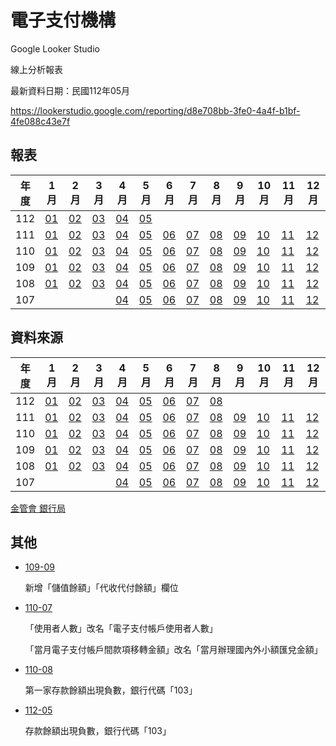 # 電子支付機構

Google Looker Studio

線上分析報表

最新資料日期：民國112年05月

https://lookerstudio.google.com/reporting/d8e708bb-3fe0-4a4f-b1bf-4fe088c43e7f

## 報表

| 年度 | 1月                     | 2月                     | 3月                     | 4月                     | 5月                     | 6月                     | 7月                     | 8月                     | 9月                     | 10月                    | 11月                    | 12月                    |
| ---- | ----------------------- | ----------------------- | ----------------------- | ----------------------- | ----------------------- | ----------------------- | ----------------------- | ----------------------- | ----------------------- | ----------------------- | ----------------------- | ----------------------- |
| 112 | [01](./docs/report/11201.md) | [02](./docs/report/11202.md) | [03](./docs/report/11203.md) | [04](./docs/report/11204.md) | [05](./docs/report/11205.md) |  |  |  |  |  |  |  |
| 111  | [01](./docs/report/11101.md) | [02](./docs/report/11102.md) | [03](./docs/report/11103.md) | [04](./docs/report/11104.md) | [05](./docs/report/11105.md) | [06](./docs/report/11106.md) | [07](./docs/report/11107.md) | [08](./docs/report/11108.md) | [09](./docs/report/11109.md) | [10](./docs/report/11110.md) | [11](./docs/report/11111.md) | [12](./docs/report/11112.md) |
| 110  | [01](./docs/report/11001.md) | [02](./docs/report/11002.md) | [03](./docs/report/11003.md) | [04](./docs/report/11004.md) | [05](./docs/report/11005.md) | [06](./docs/report/11006.md) | [07](./docs/report/11007.md) | [08](./docs/report/11008.md) | [09](./docs/report/11009.md) | [10](./docs/report/11010.md) | [11](./docs/report/11011.md) | [12](./docs/report/11012.md) |
| 109  | [01](./docs/report/10901.md) | [02](./docs/report/10902.md) | [03](./docs/report/10903.md) | [04](./docs/report/10904.md) | [05](./docs/report/10905.md) | [06](./docs/report/10906.md) | [07](./docs/report/10907.md) | [08](./docs/report/10908.md) | [09](./docs/report/10909.md) | [10](./docs/report/10910.md) | [11](./docs/report/10911.md) | [12](./docs/report/10912.md) |
| 108  | [01](./docs/report/10801.md) | [02](./docs/report/10802.md) | [03](./docs/report/10803.md) | [04](./docs/report/10804.md) | [05](./docs/report/10805.md) | [06](./docs/report/10806.md) | [07](./docs/report/10807.md) | [08](./docs/report/10808.md) | [09](./docs/report/10809.md) | [10](./docs/report/10810.md) | [11](./docs/report/10811.md) | [12](./docs/report/10812.md) |
| 107  |                         |                         |                         | [04](./docs/report/10704.md) | [05](./docs/report/10705.md) | [06](./docs/report/10706.md) | [07](./docs/report/10707.md) | [08](./docs/report/10708.md) | [09](./docs/report/10709.md) | [10](./docs/report/10710.md) | [11](./docs/report/10711.md) | [12](./docs/report/10712.md) |

## 資料來源

| 年度 | 1月                                                          | 2月                                                          | 3月                                                          | 4月                                                          | 5月                                                          | 6月                                                          | 7月                                                          | 8月                                                          | 9月                                                          | 10月                                                         | 11月                                                         | 12月                                                         |
| ---- | ------------------------------------------------------------ | ------------------------------------------------------------ | ------------------------------------------------------------ | ------------------------------------------------------------ | ------------------------------------------------------------ | ------------------------------------------------------------ | ------------------------------------------------------------ | ------------------------------------------------------------ | ------------------------------------------------------------ | ------------------------------------------------------------ | ------------------------------------------------------------ | ------------------------------------------------------------ |
| 112  | [01](https://www.banking.gov.tw/ch/home.jsp?id=540&amp;parentpath=0,524,539&amp;mcustomize=news_view.jsp&amp;dataserno=202303090001&amp;dtable=News) | [02](https://www.banking.gov.tw/ch/home.jsp?id=540&amp;parentpath=0,524,539&amp;mcustomize=news_view.jsp&amp;dataserno=202304130001&amp;dtable=News) | [03](https://www.banking.gov.tw/ch/home.jsp?id=540&amp;parentpath=0,524,539&amp;mcustomize=news_view.jsp&amp;dataserno=202305110001&amp;dtable=News) | [04](https://www.banking.gov.tw/ch/home.jsp?id=540&amp;parentpath=0,524,539&amp;mcustomize=news_view.jsp&amp;dataserno=202306130003&amp;dtable=News) | [05](https://www.banking.gov.tw/ch/home.jsp?id=540&amp;parentpath=0,524,539&amp;mcustomize=news_view.jsp&amp;dataserno=202307110002&amp;dtable=News) | [06](https://www.banking.gov.tw/ch/home.jsp?id=540&amp;parentpath=0,524,539&amp;mcustomize=news_view.jsp&amp;dataserno=202308100003&amp;dtable=News) | [07](https://www.banking.gov.tw/ch/home.jsp?id=540&amp;parentpath=0,524,539&amp;mcustomize=news_view.jsp&amp;dataserno=202309120002&amp;dtable=News) | [08](https://www.banking.gov.tw/ch/home.jsp?id=540&amp;parentpath=0,524,539&amp;mcustomize=news_view.jsp&amp;dataserno=202310120001&amp;dtable=News) |                                                              |                                                              |                                                              |                                                              |
| 111  | [01](https://www.banking.gov.tw/ch/home.jsp?id=540&amp;parentpath=0,524,539&amp;mcustomize=news_view.jsp&amp;dataserno=202203100001&amp;dtable=News) | [02](https://www.banking.gov.tw/ch/home.jsp?id=540&amp;parentpath=0,524,539&amp;mcustomize=news_view.jsp&amp;dataserno=202204140003&amp;dtable=News) | [03](https://www.banking.gov.tw/ch/home.jsp?id=540&amp;parentpath=0,524,539&amp;mcustomize=news_view.jsp&amp;dataserno=202205120004&amp;dtable=News) | [04](https://www.banking.gov.tw/ch/home.jsp?id=540&amp;parentpath=0,524,539&amp;mcustomize=news_view.jsp&amp;dataserno=202206090003&amp;dtable=News) | [05](https://www.banking.gov.tw/ch/home.jsp?id=540&amp;parentpath=0,524,539&amp;mcustomize=news_view.jsp&amp;dataserno=202207140001&amp;dtable=News) | [06](https://www.banking.gov.tw/ch/home.jsp?id=540&amp;parentpath=0,524,539&amp;mcustomize=news_view.jsp&amp;dataserno=202208110001&amp;dtable=News) | [07](https://www.banking.gov.tw/ch/home.jsp?id=540&amp;parentpath=0,524,539&amp;mcustomize=news_view.jsp&amp;dataserno=202209080002&amp;dtable=News) | [08](https://www.banking.gov.tw/ch/home.jsp?id=540&amp;parentpath=0,524,539&amp;mcustomize=news_view.jsp&amp;dataserno=202210110002&amp;dtable=News) | [09](https://www.banking.gov.tw/ch/home.jsp?id=540&amp;parentpath=0,524,539&amp;mcustomize=news_view.jsp&amp;dataserno=202211100002&amp;dtable=News) | [10](https://www.banking.gov.tw/ch/home.jsp?id=540&amp;parentpath=0,524,539&amp;mcustomize=news_view.jsp&amp;dataserno=202212080004&amp;dtable=News) | [11](https://www.banking.gov.tw/ch/home.jsp?id=540&amp;parentpath=0,524,539&amp;mcustomize=news_view.jsp&amp;dataserno=202301100004&amp;dtable=News) | [12](https://www.banking.gov.tw/ch/home.jsp?id=540&amp;parentpath=0,524,539&amp;mcustomize=news_view.jsp&amp;dataserno=202302090001&amp;dtable=News) |
| 110  | [01](https://www.banking.gov.tw/ch/home.jsp?id=540&amp;parentpath=0,524,539&amp;mcustomize=news_view.jsp&amp;dataserno=202103110001&amp;dtable=News) | [02](https://www.banking.gov.tw/ch/home.jsp?id=540&amp;parentpath=0,524,539&amp;mcustomize=news_view.jsp&amp;dataserno=202104080002&amp;dtable=News) | [03](https://www.banking.gov.tw/ch/home.jsp?id=540&amp;parentpath=0,524,539&amp;mcustomize=news_view.jsp&amp;dataserno=202105060001&amp;dtable=News) | [04](https://www.banking.gov.tw/ch/home.jsp?id=540&amp;parentpath=0,524,539&amp;mcustomize=news_view.jsp&amp;dataserno=202106100005&amp;dtable=News) | [05](https://www.banking.gov.tw/ch/home.jsp?id=540&amp;parentpath=0,524,539&amp;mcustomize=news_view.jsp&amp;dataserno=202107080003&amp;dtable=News) | [06](https://www.banking.gov.tw/ch/home.jsp?id=540&amp;parentpath=0,524,539&amp;mcustomize=news_view.jsp&amp;dataserno=202108120001&amp;dtable=News) | [07](https://www.banking.gov.tw/ch/home.jsp?id=540&amp;parentpath=0,524,539&amp;mcustomize=news_view.jsp&amp;dataserno=202109090004&amp;dtable=News) | [08](https://www.banking.gov.tw/ch/home.jsp?id=540&amp;parentpath=0,524,539&amp;mcustomize=news_view.jsp&amp;dataserno=202110070003&amp;dtable=News) | [09](https://www.banking.gov.tw/ch/home.jsp?id=540&amp;parentpath=0,524,539&amp;mcustomize=news_view.jsp&amp;dataserno=202111110003&amp;dtable=News) | [10](https://www.banking.gov.tw/ch/home.jsp?id=540&amp;parentpath=0,524,539&amp;mcustomize=news_view.jsp&amp;dataserno=202112090001&amp;dtable=News) | [11](https://www.banking.gov.tw/ch/home.jsp?id=540&amp;parentpath=0,524,539&amp;mcustomize=news_view.jsp&amp;dataserno=202201130003&amp;dtable=News) | [12](https://www.banking.gov.tw/ch/home.jsp?id=540&amp;parentpath=0,524,539&amp;mcustomize=news_view.jsp&amp;dataserno=202202100002&amp;dtable=News) |
| 109  | [01](https://www.banking.gov.tw/ch/home.jsp?id=540&amp;parentpath=0,524,539&amp;mcustomize=news_view.jsp&amp;dataserno=202003050003&amp;dtable=News) | [02](https://www.banking.gov.tw/ch/home.jsp?id=540&amp;parentpath=0,524,539&amp;mcustomize=news_view.jsp&amp;dataserno=202004070002&amp;dtable=News) | [03](https://www.banking.gov.tw/ch/home.jsp?id=540&amp;parentpath=0,524,539&amp;mcustomize=news_view.jsp&amp;dataserno=202005050002&amp;dtable=News) | [04](https://www.banking.gov.tw/ch/home.jsp?id=540&amp;parentpath=0,524,539&amp;mcustomize=news_view.jsp&amp;dataserno=202006040002&amp;dtable=News) | [05](https://www.banking.gov.tw/ch/home.jsp?id=540&amp;parentpath=0,524,539&amp;mcustomize=news_view.jsp&amp;dataserno=202007020004&amp;dtable=News) | [06](https://www.banking.gov.tw/ch/home.jsp?id=540&amp;parentpath=0,524,539&amp;mcustomize=news_view.jsp&amp;dataserno=202008040005&amp;dtable=News) | [07](https://www.banking.gov.tw/ch/home.jsp?id=540&amp;parentpath=0,524,539&amp;mcustomize=news_view.jsp&amp;dataserno=202009080003&amp;dtable=News) | [08](https://www.banking.gov.tw/ch/home.jsp?id=540&amp;parentpath=0,524,539&amp;mcustomize=news_view.jsp&amp;dataserno=202010060005&amp;dtable=News) | [09](https://www.banking.gov.tw/ch/home.jsp?id=540&amp;parentpath=0,524,539&amp;mcustomize=news_view.jsp&amp;dataserno=202011100002&amp;dtable=News) | [10](https://www.banking.gov.tw/ch/home.jsp?id=540&amp;parentpath=0,524,539&amp;mcustomize=news_view.jsp&amp;dataserno=202012100001&amp;dtable=News) | [11](https://www.banking.gov.tw/ch/home.jsp?id=540&amp;parentpath=0,524,539&amp;mcustomize=news_view.jsp&amp;dataserno=202101070003&amp;dtable=News) | [12](https://www.banking.gov.tw/ch/home.jsp?id=540&amp;parentpath=0,524,539&amp;mcustomize=news_view.jsp&amp;dataserno=202102040003&amp;dtable=News) |
| 108  | [01](https://www.banking.gov.tw/ch/home.jsp?id=540&amp;parentpath=0,524,539&amp;mcustomize=news_view.jsp&amp;dataserno=201903070002&amp;dtable=News) | [02](https://www.banking.gov.tw/ch/home.jsp?id=540&amp;parentpath=0,524,539&amp;mcustomize=news_view.jsp&amp;dataserno=201903280003&amp;dtable=News) | [03](https://www.banking.gov.tw/ch/home.jsp?id=540&amp;parentpath=0,524,539&amp;mcustomize=news_view.jsp&amp;dataserno=201904300003&amp;dtable=News) | [04](https://www.banking.gov.tw/ch/home.jsp?id=540&amp;parentpath=0,524,539&amp;mcustomize=news_view.jsp&amp;dataserno=201905300004&amp;dtable=News) | [05](https://www.banking.gov.tw/ch/home.jsp?id=540&amp;parentpath=0,524,539&amp;mcustomize=news_view.jsp&amp;dataserno=201906270005&amp;dtable=News) | [06](https://www.banking.gov.tw/ch/home.jsp?id=540&amp;parentpath=0,524,539&amp;mcustomize=news_view.jsp&amp;dataserno=201908010004&amp;dtable=News) | [07](https://www.banking.gov.tw/ch/home.jsp?id=540&amp;parentpath=0,524,539&amp;mcustomize=news_view.jsp&amp;dataserno=201908290005&amp;dtable=News) | [08](https://www.banking.gov.tw/ch/home.jsp?id=540&amp;parentpath=0,524,539&amp;mcustomize=news_view.jsp&amp;dataserno=201910030004&amp;dtable=News) | [09](https://www.banking.gov.tw/ch/home.jsp?id=540&amp;parentpath=0,524,539&amp;mcustomize=news_view.jsp&amp;dataserno=201910290007&amp;dtable=News) | [10](https://www.banking.gov.tw/ch/home.jsp?id=540&amp;parentpath=0,524,539&amp;mcustomize=news_view.jsp&amp;dataserno=201912030001&amp;dtable=News) | [11](https://www.banking.gov.tw/ch/home.jsp?id=540&amp;parentpath=0,524,539&amp;mcustomize=news_view.jsp&amp;dataserno=201912310003&amp;dtable=News) | [12](https://www.banking.gov.tw/ch/home.jsp?id=540&amp;parentpath=0,524,539&amp;mcustomize=news_view.jsp&amp;dataserno=202002110003&amp;dtable=News) |
| 107  |                                                              |                                                              |                                                              | [04](https://www.banking.gov.tw/ch/home.jsp?id=540&amp;parentpath=0,524,539&amp;mcustomize=news_view.jsp&amp;dataserno=201806050005&amp;dtable=News) | [05](https://www.banking.gov.tw/ch/home.jsp?id=540&amp;parentpath=0,524,539&amp;mcustomize=news_view.jsp&amp;dataserno=201807050004&amp;dtable=News) | [06](https://www.banking.gov.tw/ch/home.jsp?id=540&amp;parentpath=0,524,539&amp;mcustomize=news_view.jsp&amp;dataserno=201808020002&amp;dtable=News) | [07](https://www.banking.gov.tw/ch/home.jsp?id=540&amp;parentpath=0,524,539&amp;mcustomize=news_view.jsp&amp;dataserno=201809040005&amp;dtable=News) | [08](https://www.banking.gov.tw/ch/home.jsp?id=540&amp;parentpath=0,524,539&amp;mcustomize=news_view.jsp&amp;dataserno=201810020008&amp;dtable=News) | [09](https://www.banking.gov.tw/ch/home.jsp?id=540&amp;parentpath=0,524,539&amp;mcustomize=news_view.jsp&amp;dataserno=201811010005&amp;dtable=News) | [10](https://www.banking.gov.tw/ch/home.jsp?id=540&amp;parentpath=0,524,539&amp;mcustomize=news_view.jsp&amp;dataserno=201812060001&amp;dtable=News) | [11](https://www.banking.gov.tw/ch/home.jsp?id=540&amp;parentpath=0,524,539&amp;mcustomize=news_view.jsp&amp;dataserno=201901080004&amp;dtable=News) | [12](https://www.banking.gov.tw/ch/home.jsp?id=540&amp;parentpath=0,524,539&amp;mcustomize=news_view.jsp&amp;dataserno=201901310011&amp;dtable=News) |

[金管會 銀行局](https://www.banking.gov.tw/ch/home.jsp?id=591&parentpath=0,590&mcustomize=multimessage_view.jsp&dataserno=201805300001&dtable=Disclosure)

## 其他

- [109-09](./docs/report/10909.md)

  新增「儲值餘額」「代收代付餘額」欄位

- [110-07](./docs/report/11007.md)

  「使用者人數」改名「電子支付帳戶使用者人數」

  「當月電子支付帳戶間款項移轉金額」改名「當月辦理國內外小額匯兌金額」
  
- [110-08](./docs/report/11008.md)

  第一家存款餘額出現負數，銀行代碼「103」
  
- [112-05](./docs/report/11205.md)

  存款餘額出現負數，銀行代碼「103」
